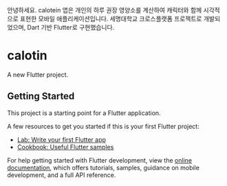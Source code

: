 안녕하세요.
calotein 앱은 개인의 하루 권장 영양소를 계산하여 캐릭터와 함께 시각적으로 표현한 모바일 애플리케이션입니다.
세명대학교 크로스플랫폼 프로젝트로 개발되었으며, Dart 기반 Flutter로 구현했습니다.

# calotin

A new Flutter project.

## Getting Started

This project is a starting point for a Flutter application.

A few resources to get you started if this is your first Flutter project:

- [Lab: Write your first Flutter app](https://docs.flutter.dev/get-started/codelab)
- [Cookbook: Useful Flutter samples](https://docs.flutter.dev/cookbook)

For help getting started with Flutter development, view the
[online documentation](https://docs.flutter.dev/), which offers tutorials,
samples, guidance on mobile development, and a full API reference.
